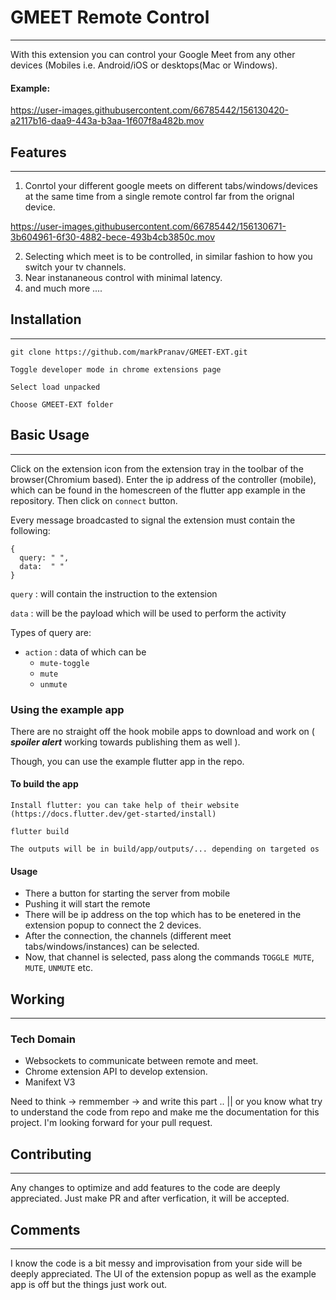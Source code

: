 # GMEET Remote Control

---

With this extension you can control your Google Meet from any other devices (Mobiles i.e. Android/iOS or desktops(Mac or Windows).

#### Example:
https://user-images.githubusercontent.com/66785442/156130420-a2117b16-daa9-443a-b3aa-1f607f8a482b.mov


## Features
***

1. Conrtol your different google meets on different tabs/windows/devices at the same time from a single remote control far from the orignal device.


https://user-images.githubusercontent.com/66785442/156130671-3b604961-6f30-4882-bece-493b4cb3850c.mov



2. Selecting which meet is to be controlled, in similar fashion to how you switch your tv channels.
3. Near instananeous control with minimal latency.
4. and much more ....

## Installation
***

    git clone https://github.com/markPranav/GMEET-EXT.git

    Toggle developer mode in chrome extensions page

    Select load unpacked
   
    Choose GMEET-EXT folder

## Basic Usage
***
Click on the extension icon from the extension tray in the toolbar of the browser(Chromium based).
Enter the ip address of the controller (mobile), which can be found in the homescreen of the flutter app example in the repository.
Then click on `connect` button.

Every message broadcasted to signal the extension must contain the following:

    {
      query: " ",
      data:  " "
    }
  
`query` : will contain the instruction to the extension

`data` : will be the payload which will be used to perform the activity

Types of query are:
  - `action` : data of which can be
    * `mute-toggle`
    * `mute`
    * `unmute`
 
 
 ### Using the example app
 
 There are no straight off the hook mobile apps to download and work on ( ***spoiler alert*** working towards publishing them as well ).
 
 Though, you can use the example flutter app in the repo.
 
 #### To build the app
    
    Install flutter: you can take help of their website (https://docs.flutter.dev/get-started/install)
    
    flutter build
    
    The outputs will be in build/app/outputs/... depending on targeted os
    
 #### Usage
 
 - There a button for starting the server from mobile
 - Pushing it will start the remote
 - There will be ip address on the top which has to be enetered in the extension popup to connect the 2 devices.
 - After the connection, the channels (different meet tabs/windows/instances) can be selected.
 - Now, that channel is selected, pass along the commands `TOGGLE MUTE`, `MUTE`, `UNMUTE` etc.
 
 ## Working
 ***
 
 ### Tech Domain
  - Websockets to communicate between remote and meet.
  - Chrome extension API to develop extension.
  - Manifext V3 
 
Need to think -> remmember -> and write this part .. || or you know what try to understand the code from repo and make me the documentation for this project.
I'm looking forward for your pull request.


## Contributing
***
 
Any changes to optimize and add features to the code are deeply appreciated. Just make PR and after verfication, it will be accepted.
 
    
## Comments
***
I know the code is a bit messy and improvisation from your side will be deeply appreciated. The UI of the extension popup as well as the example app is off but the things just work out.
 

